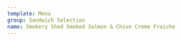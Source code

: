 ```yaml
---
template: Menu
group: Sandwich Selection
name: Smokery Shed Smoked Salmon & Chive Creme Fraiche
---
```

